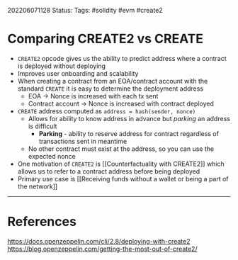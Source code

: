 202206071128
Status: 
Tags: #solidity #evm #create2

# Comparing CREATE2 vs CREATE
- `CREATE2` opcode gives us the ability to predict address where a contract is deployed without deploying
- Improves user onboarding and scalability
- When creating a contract from an EOA/contract account with the standard `CREATE`  it is easy to determine the deployment address
	- EOA -> Nonce is increased with each tx sent 
	- Contract account -> Nonce is increased with contract deployed
- `CREATE` address computed as `address = hash(sender, nonce)`
	- Allows for ability to know address in advance but *parking* an address is difficult
		- **Parking** - ability to reserve address for contract regardless of transactions sent in meantime
	- No other contract must exist at the address, so you can use the expected nonce
- One motivation of `CREATE2` is [[Counterfactuality with CREATE2]] which allows us to refer to a contract address before being deployed
- Primary use case is [[Receiving funds without a wallet or being a part of the network]]







---
# References
https://docs.openzeppelin.com/cli/2.8/deploying-with-create2
https://blog.openzeppelin.com/getting-the-most-out-of-create2/